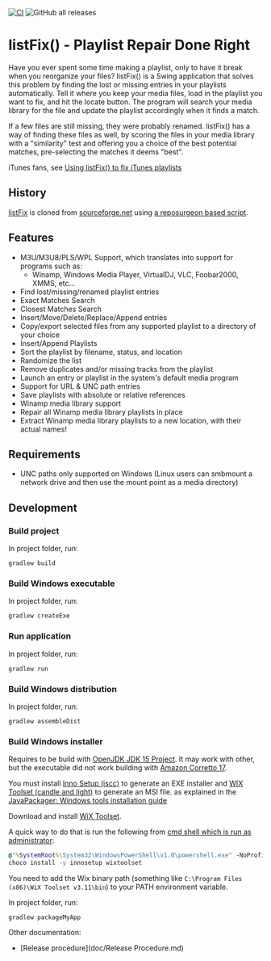 [![CI](https://github.com/Borewit/listFix/actions/workflows/ci.yml/badge.svg)](https://github.com/Borewit/listFix/actions/workflows/ci.yml)
![GitHub all releases](https://img.shields.io/github/downloads/Borewit/listfix/total)

# listFix() - Playlist Repair Done Right
Have you ever spent some time making a playlist, only to have it break when you reorganize your files? listFix() is a Swing application that solves this problem by finding the lost or missing entries in your playlists automatically.  Tell it where you keep your media files, load in the playlist you want to fix, and hit the locate button.  The program will search your media library for the file and update the playlist accordingly when it finds a match.

If a few files are still missing, they were probably renamed.  listFix() has a way of finding these files as well, by scoring the files in your media library with a "similarity" test and offering you a choice of the best potential matches, pre-selecting the matches it deems "best".

iTunes fans, see [Using listFix() to fix iTunes playlists](https://sourceforge.net/apps/mediawiki/listfix/index.php?title=Fix_iTunes_playlists)

## History

[listFix](https://github.com/Borewit/listFix) is cloned from [sourceforge.net](http://listfix.sourceforge.net/) using [a reposurgeon based script](https://github.com/Borewit/migrate-listFx).

## Features
* M3U/M3U8/PLS/WPL Support, which translates into support for programs such as:
  * Winamp, Windows Media Player, VirtualDJ, VLC, Foobar2000, XMMS, etc...
* Find lost/missing/renamed playlist entries
* Exact Matches Search
* Closest Matches Search
* Insert/Move/Delete/Replace/Append entries
* Copy/export selected files from any supported playlist to a directory of your choice
* Insert/Append Playlists
* Sort the playlist by filename, status, and location
* Randomize the list
* Remove duplicates and/or missing tracks from the playlist
* Launch an entry or playlist in the system's default media program
* Support for URL & UNC path entries
* Save playlists with absolute or relative references
* Winamp media library support
* Repair all Winamp media library playlists in place
* Extract Winamp media library playlists to a new location, with their actual names!

## Requirements
* UNC paths only supported on Windows (Linux users can smbmount a network drive and then use the mount point as a media directory)

## Development

### Build project
In project folder, run:
```shell
gradlew build
```

### Build Windows executable
In project folder, run:
```shell
gradlew createExe
```

### Run application
In project folder, run:
```shell
gradlew run
```

### Build Windows distribution
In project folder, run:
```shell
gradlew assembleDist
```

### Build Windows installer

Requires to be build with [OpenJDK JDK 15 Project](https://jdk.java.net/java-se-ri/15).
It may work with other, but the executable did not work building with [Amazon Corretto 17](https://docs.aws.amazon.com/corretto/latest/corretto-17-ug/downloads-list.html).

You must install [Inno Setup (iscc)](https://jrsoftware.org/isinfo.php) to generate an EXE installer and
[WIX Toolset (candle and light)](https://wixtoolset.org/) to generate an MSI file.
as explained in the [JavaPackager: Windows tools installation guide](https://github.com/fvarrui/JavaPackager/blob/master/docs/windows-tools-guide.md)

Download and install [WiX Toolset](https://github.com/wixtoolset/wix3).

A quick way to do that is run the following from [cmd shell which is run as administrator](https://www.howtogeek.com/194041/how-to-open-the-command-prompt-as-administrator-in-windows-8.1/):

```cmd
@"%SystemRoot%\System32\WindowsPowerShell\v1.0\powershell.exe" -NoProfile -InputFormat None -ExecutionPolicy Bypass -Command "iex ((New-Object System.Net.WebClient).DownloadString('https://community.chocolatey.org/install.ps1'))" && SET "PATH=%PATH%;%ALLUSERSPROFILE%\chocolatey\bin"
choco install -y innosetup wixtoolset
```

You need to add the Wix binary path (something like `C:\Program Files (x86)\WiX Toolset v3.11\bin`) to your PATH environment variable.

In project folder, run:
```shell
gradlew packageMyApp
```

Other documentation:
- [Release procedure](doc/Release Procedure.md)